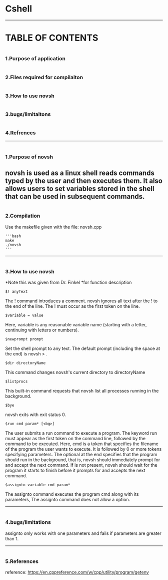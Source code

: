 # Cshell
--------------------------------
# <h1>    TABLE OF CONTENTS
# <h3> 1.Purpose of application
# <h3> 2.Files required for compilaiton
# <h3> 3.How to use novsh
# <h3> 3.bugs/limitaitons
# <h3> 4.Refrences
--------------------------------
# <h3> 1.Purpose of novsh

novsh is used as a linux shell reads 
commands typed by the user and then 
executes them. It also allows users 
to set variables stored in the shell 
that can be used in subsequent commands.
---------------------------------
# <h3> 2.Compilation
Use the makefile given with the file:
novsh.cpp


    '''bash
    make
    ./novsh
    '''



--------------------------------
# <h3> 3.How to use novsh
*Note this was given from Dr. Finkel
*for function description

    $! anyText
The ! command introduces a comment. novsh ignores all text after the ! to the end of the line. The ! must occur as the first token on the line.
    
    $variable = value
Here, variable is any reasonable variable name (starting with a letter, continuing with letters or numbers).
    
    $newprompt prompt
Set the shell prompt to any text. The default prompt (including the space at the end) is novsh > .
    
    $dir directoryName
This command changes novsh's current directory to directoryName
    
    $listprocs
This built-in command requests that novsh list all processes running in the background.
    
    $bye
novsh exits with exit status 0.
    
    $run cmd param* [<bg>]
The user submits a run command to execute a program. 
The keyword run must appear as the first token on the command line, followed by the command to be executed. 
Here, cmd is a token that specifies the filename of the program the user wants to execute. 
It is followed by 0 or more tokens specifying parameters. 
The optional <bg> at the end specifies that the program should run in the background, 
that is, novsh should immediately prompt for and accept the next command. 
If <bg> is not present, novsh should wait for the program it starts to finish before it prompts for and accepts the next command.

    $assignto variable cmd param*
The assignto command executes the program cmd along with its parameters,
The assignto command does not allow a <bg> option.
    
----------------------------------
# <h3> 4.bugs/limitations

assignto only works with one parameters and fails
if parameters are greater than 1.


----------------------------------
# <h3> 5.References
reference: https://en.cppreference.com/w/cpp/utility/program/getenv

